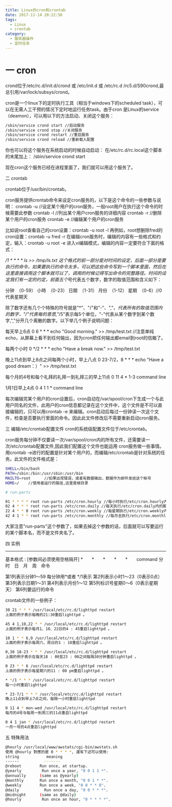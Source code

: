 ```yaml
---
title: Linux的cron和crontab
date: 2017-11-14 20:22:56
tags:
  - Linux
  - crontab
category:
  - 服务器操作
  - 定时任务
---
```


# 一 cron

crond位于/etc/rc.d/init.d/crond 或 /etc/init.d 或 /etc/rc.d /rc5.d/S90crond,最总引用/var/lock/subsys/crond。
<!--more-->

cron是一个linux下的定时执行工具（相当于windows下的scheduled task），可以在无需人工干预的情况下定时地运行任务task。由于cron 是Linux的service（deamon），可以用以下的方法启动、关闭这个服务：
```sh
/sbin/service crond start //启动服务
/sbin/service crond stop //关闭服务
/sbin/service crond restart //重启服务
/sbin/service crond reload //重新载入配置
```

你也可以将这个服务在系统启动的时候自动启动：
在/etc/rc.d/rc.local这个脚本的末尾加上：
/sbin/service crond start

现在cron这个服务已经在进程里面了，我们就可以用这个服务了。

二 crontab

crontab位于/usr/bin/crontab。

cron服务提供crontab命令来设定cron服务的，以下是这个命令的一些参数与说明：
crontab -u //设定某个用户的cron服务，一般root用户在执行这个命令的时候需要此参数
crontab -l //列出某个用户cron服务的详细内容
crontab -r //删除某个用户的cron服务
crontab -e //编辑某个用户的cron服务

比如说root查看自己的cron设置：crontab -u root -l
再例如，root想删除fred的cron设置：crontab -u fred -r
在编辑cron服务时，编辑的内容有一些格式和约定，输入：crontab -u root -e 进入vi编辑模式，编辑的内容一定要符合下面的格式：

*/1 * * * * ls >> /tmp/ls.txt
这个格式的前一部分是对时间的设定，后面一部分是要执行的命令，如果要执行的命令太多，可以把这些命令写到一个脚本里面，然后在这里直接调用这个脚本就可以了，调用的时候记得写出命令的完整路径。时间的设定我们有一定的约定，前面五个*号代表五个数字，数字的取值范围和含义如下：

分钟　（0-59）
小時　（0-23）
日期　（1-31）
月份　（1-12）
星期　（0-6）//0代表星期天

除了数字还有几个个特殊的符号就是"*"、"/"和"-"、","，*代表所有的取值范围内的数字，"/"代表每的意思,"*/5"表示每5个单位，"-"代表从某个数字到某个数字,","分开几个离散的数字。以下举几个例子说明问题：

每天早上6点
0 6 * * * echo "Good morning." >> /tmp/test.txt //注意单纯echo，从屏幕上看不到任何输出，因为cron把任何输出都email到root的信箱了。

每两个小时
0 */2 * * * echo "Have a break now." >> /tmp/test.txt

晚上11点到早上8点之间每两个小时，早上八点
0 23-7/2，8 * * * echo "Have a good dream：）" >> /tmp/test.txt

每个月的4号和每个礼拜的礼拜一到礼拜三的早上11点
0 11 4 * 1-3 command line

1月1日早上4点
0 4 1 1 * command line

每次编辑完某个用户的cron设置后，cron自动在/var/spool/cron下生成一个与此用户同名的文件，此用户的cron信息都记录在这个文件中，这个文件是不可以直接编辑的，只可以用crontab -e 来编辑。cron启动后每过一份钟读一次这个文件，检查是否要执行里面的命令。因此此文件修改后不需要重新启动cron服务。

三 编辑/etc/crontab配置文件
cron的系统级配置文件位于/etc/crontab。

cron服务每分钟不仅要读一次/var/spool/cron内的所有文件，还需要读一次/etc/crontab配置文件,因此我们配置这个文件也能运用 cron服务做一些事情。用crontab -e进行的配置是针对某个用户的，而编辑/etc/crontab是针对系统的任务。此文件的文件格式是：
```sh
SHELL=/bin/bash
PATH=/sbin:/bin:/usr/sbin:/usr/bin
MAILTO=root      //如果出现错误，或者有数据输出，数据作为邮件发给这个帐号
HOME=/    //使用者运行的路径,这里是根目录

# run-parts

01 * * * * root run-parts /etc/cron.hourly //每小时执行/etc/cron.hourly内的脚本
02 4 * * * root run-parts /etc/cron.daily //每天执行/etc/cron.daily内的脚本
22 4 * * 0 root run-parts /etc/cron.weekly //每星期执行/etc/cron.weekly内的脚本
42 4 1 * * root run-parts /etc/cron.monthly //每月去执行/etc/cron.monthly内的脚本
```
大家注意"run-parts"这个参数了，如果去掉这个参数的话，后面就可以写要运行的某个脚本名，而不是文件夹名了。

四 实例

--------------------------------------

基本格式 : [参数间必须使用空格隔开]
*　　*　　*　　*　　*　　command
分　时　日　月　周　命令

第1列表示分钟1～59 每分钟用*或者 */1表示
第2列表示小时1～23（0表示0点）
第3列表示日期1～31
第4列表示月份1～12
第5列标识号星期0～6（0表示星期天）
第6列要运行的命令

crontab文件的一些例子：
```sh
30 21 * * * /usr/local/etc/rc.d/lighttpd restart
上面的例子表示每晚的21:30重启lighttpd 。

45 4 1,10,22 * * /usr/local/etc/rc.d/lighttpd restart
上面的例子表示每月1、10、22日的4 : 45重启lighttpd 。

10 1 * * 6,0 /usr/local/etc/rc.d/lighttpd restart
上面的例子表示每周六、周日的1 : 10重启lighttpd 。

0,30 18-23 * * * /usr/local/etc/rc.d/lighttpd restart
上面的例子表示在每天18 : 00至23 : 00之间每隔30分钟重启lighttpd 。

0 23 * * 6 /usr/local/etc/rc.d/lighttpd restart
上面的例子表示每星期六的11 : 00 pm重启lighttpd 。

* */1 * * * /usr/local/etc/rc.d/lighttpd restart
每一小时重启lighttpd

* 23-7/1 * * * /usr/local/etc/rc.d/lighttpd restart
晚上11点到早上7点之间，每隔一小时重启lighttpd

0 11 4 * mon-wed /usr/local/etc/rc.d/lighttpd restart
每月的4号与每周一到周三的11点重启lighttpd

0 4 1 jan * /usr/local/etc/rc.d/lighttpd restart
一月一号的4点重启lighttpd
```

五 特殊用法
```sh
@hourly /usr/local/www/awstats/cgi-bin/awstats.sh
使用 @hourly 對應的是 0 * * * *, 還有下述可以使用:
string            meaning
------           -------
@reboot        Run once, at startup.
@yearly         Run once a year, "0 0 1 1 *".
@annually      (same as @yearly)
@monthly       Run once a month, "0 0 1 * *".
@weekly        Run once a week, "0 0 * * 0".
@daily           Run once a day, "0 0 * * *".
@midnight      (same as @daily)
@hourly         Run once an hour, "0 * * * *".
```
